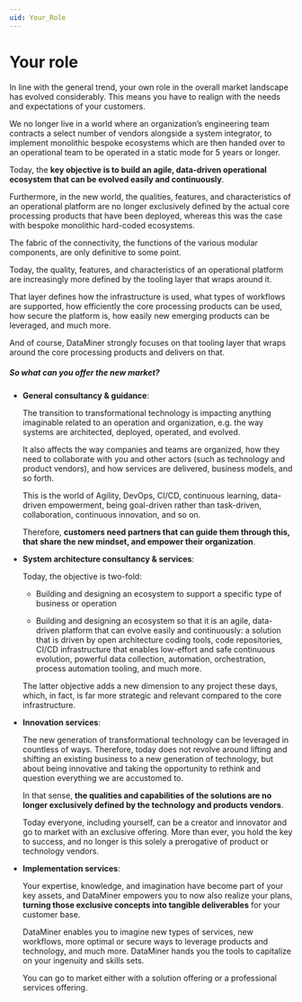 ```yaml
---
uid: Your_Role
---
```


# Your role

In line with the general trend, your own role in the overall market landscape has evolved considerably. This means you have to realign with the needs and expectations of your customers.

We no longer live in a world where an organization’s engineering team contracts a select number of vendors alongside a system integrator, to implement monolithic bespoke ecosystems which are then handed over to an operational team to be operated in a static mode for 5 years or longer.

Today, the **key objective is to build an agile, data-driven operational ecosystem that can be evolved easily and continuously**.

Furthermore, in the new world, the qualities, features, and characteristics of an operational platform are no longer exclusively defined by the actual core processing products that have been deployed, whereas this was the case with bespoke monolithic hard-coded ecosystems.

The fabric of the connectivity, the functions of the various modular components, are only definitive to some point.

Today, the quality, features, and characteristics of an operational platform are increasingly more defined by the tooling layer that wraps around it.

That layer defines how the infrastructure is used, what types of workflows are supported, how efficiently the core processing products can be used, how secure the platform is, how easily new emerging products can be leveraged, and much more.

And of course, DataMiner strongly focuses on that tooling layer that wraps around the core processing products and delivers on that.

##### So what can you offer the new market?

- **General consultancy & guidance**:

  The transition to transformational technology is impacting anything imaginable related to an operation and organization, e.g. the way systems are architected, deployed, operated, and evolved.

  It also affects the way companies and teams are organized, how they need to collaborate with you and other actors (such as technology and product vendors), and how services are delivered, business models, and so forth.

  This is the world of Agility, DevOps, CI/CD, continuous learning, data-driven empowerment, being goal-driven rather than task-driven, collaboration, continuous innovation, and so on.

  Therefore, **customers need partners that can guide them through this, that share the new mindset, and empower their organization**.

- **System architecture consultancy & services**:

  Today, the objective is two-fold:

  - Building and designing an ecosystem to support a specific type of business or operation

  - Building and designing an ecosystem so that it is an agile, data-driven platform that can evolve easily and continuously: a solution that is driven by open architecture coding tools, code repositories, CI/CD infrastructure that enables low-effort and safe continuous evolution, powerful data collection, automation, orchestration, process automation tooling, and much more.

  The latter objective adds a new dimension to any project these days, which, in fact, is far more strategic and relevant compared to the core infrastructure.  

- **Innovation services**:

  The new generation of transformational technology can be leveraged in countless of ways. Therefore, today does not revolve around lifting and shifting an existing business to a new generation of technology, but about being innovative and taking the opportunity to rethink and question everything we are accustomed to.

  In that sense, **the qualities and capabilities of the solutions are no longer exclusively defined by the technology and products vendors**.

  Today everyone, including yourself, can be a creator and innovator and go to market with an exclusive offering. More than ever, you hold the key to success, and no longer is this solely a prerogative of product or technology vendors.

- **Implementation services**:

  Your expertise, knowledge, and imagination have become part of your key assets, and DataMiner empowers you to now also realize your plans, **turning those exclusive concepts into tangible deliverables** for your customer base.

  DataMiner enables you to imagine new types of services, new workflows, more optimal or secure ways to leverage products and technology, and much more. DataMiner hands you the tools to capitalize on your ingenuity and skills sets.

  You can go to market either with a solution offering or a professional services offering.

